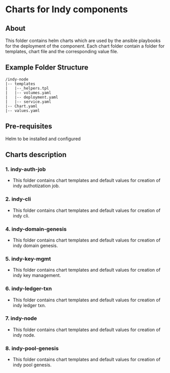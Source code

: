 # Charts for Indy components

## About
This folder contains helm charts which are used by the ansible playbooks for the deployment of the component. Each chart folder contain a folder for templates, chart file and the corresponding value file. 

## Example Folder Structure ###
```
/indy-node
|-- templates
|   |--_helpers.tpl
|   |-- volumes.yaml
|   |-- deployment.yaml
|   |-- service.yaml
|-- Chart.yaml
|-- values.yaml
```

## Pre-requisites

 Helm to be installed and configured 

## Charts description ##

### 1. indy-auth-job ###
- This folder contains chart templates and default values for creation of indy authotization job.
### 2. indy-cli ###
- This folder contains chart templates and default values for creation of indy cli.
### 4. indy-domain-genesis ###
- This folder contains chart templates and default values for creation of indy domain genesis. 
### 5. indy-key-mgmt ###
- This folder contains chart templates and default values for creation of indy key management.
### 6. indy-ledger-txn ###
- This folder contains chart templates and default values for creation of indy ledger txn.
### 7. indy-node ###
- This folder contains chart templates and default values for creation of indy node.
### 8. indy-pool-genesis ###
- This folder contains chart templates and default values for creation of indy pool genesis.
